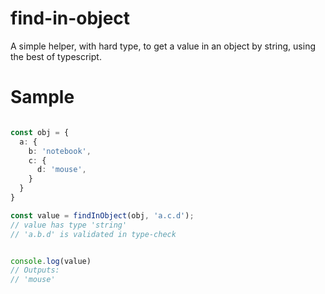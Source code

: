 # find-in-object

A simple helper, with hard type, to get a value in an object by string, using the best of typescript.

# Sample

```ts

const obj = {
  a: {
    b: 'notebook',
    c: {
      d: 'mouse',
    }
  }
}

const value = findInObject(obj, 'a.c.d'); 
// value has type 'string' 
// 'a.b.d' is validated in type-check


console.log(value)
// Outputs:
// 'mouse'
```
